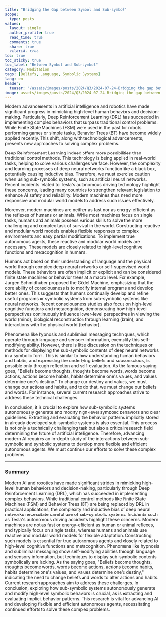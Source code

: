 ```yaml
---
title: "Bridging the Gap between Symbol and Sub-symbol"
scope:
  type: posts
values:
  layout: single
  author_profile: true
  read_time: true
  comments: true
  share: true
  related: true
toc: true
toc_sticky: true
toc_label: "Between Symbol and Sub-symbol"
category: Meditation
tags: [Beliefs, Language, Symbolic Systems]
lang: en
header:
  teaser: "/assets/images/posts/2024/Q3/2024-07-24-Bridging the gap between Subsymbolic and Symbolic Systems/sand2castle.jpg"
image: assets/images/posts/2024/Q3/2024-07-24-Bridging the gap between Subsymbolic and Symbolic Systems/sand2castle.jpg
---
```


Modern advancements in artificial intelligence and robotics have made significant progress in mimicking high-level human behaviors and decision-making. Particularly, Deep Reinforcement Learning (DRL) has succeeded in implementing complex behaviors that surpass traditional control problems. While Finite State Machines (FSM) were used in the past for robots performing games or simple tasks, Behavior Trees (BT) have become widely applied recently. This shift, along with technological advancements, presents new approaches to solving complex problems.

Deep Reinforcement Learning indeed offers more possibilities than traditional control methods. This technology is being applied in real-world tasks, helping to solve various challenges we face. However, the complexity and learning processes of deep neural networks function like a black box, potentially causing inductive bias. Therefore, we must exercise caution when using sub-symbolic systems, such as artificial neural networks. Recent incidents related to Tesla's autonomous driving technology highlight these concerns, leading many countries to strengthen relevant legislation to enhance AI safety and reliability. Modern machines thus need more responsive and modular world models to address such issues effectively.

Moreover, modern machines are neither as fast nor as energy-efficient as the reflexes of humans or animals. While most machines focus on single tasks, humans and animals possess various skills to solve the more challenging and complex task of survival in the world. Constructing reactive and modular world models enables flexible responses to complex environments and easy partial modifications. To implement true autonomous agents, these reactive and modular world models are necessary. These models are closely related to high-level cognitive functions and metacognition in humans.

Humans act based on their understanding of language and the physical world through complex deep neural networks or self-supervised world models. These behaviors are often implicit or explicit and can be considered finite state machines or behavior trees at a macro level. For example, Jurgen Schmidhuber proposed the Gödel Machine, emphasizing that the core ability of consciousness is to modify internal programs and develop better ones. This suggests that humans continually develop and refine useful programs or symbolic systems from sub-symbolic systems like neural networks. Recent consciousness studies also focus on high-level cognitive functions and metacognition, demonstrating how high-level perspectives continuously influence lower-level perspectives in viewing the world (mind), biological reconstruction through learning (brain), and interactions with the physical world (behavior).

Phenomena like hypnosis and subliminal messaging techniques, which operate through language and sensory information, exemplify this self-modifying ability. However, there is little discussion on the techniques or methods for displaying the sub-symbolic contents of deep neural networks in a symbolic form. This is similar to how understanding human behaviors and habits, and expressing the underlying beliefs and subconscious, is possible only through reflection and self-evaluation. As the famous saying goes, "Beliefs become thoughts, thoughts become words, words become actions, actions become habits, habits determine one's values, and values determine one's destiny." To change our destiny and values, we must change our actions and habits, and to do that, we must change our beliefs and words. For instance, several current research approaches strive to address these technical challenges.

In conclusion, it is crucial to explore how sub-symbolic systems autonomously generate and modify high-level symbolic behaviors and clear guidelines. Extracting and evaluating the behavior patterns implicitly stored in already developed sub-symbolic systems is also essential. This process is not only a technically challenging task but also a critical research field determining the future of artificial intelligence. Therefore, advancing modern AI requires an in-depth study of the interactions between sub-symbolic and symbolic systems to develop more flexible and efficient autonomous agents. We must continue our efforts to solve these complex problems.

---

### Summary

Modern AI and robotics have made significant strides in mimicking high-level human behaviors and decision-making, particularly through Deep Reinforcement Learning (DRL), which has succeeded in implementing complex behaviors. While traditional control methods like Finite State Machines (FSM) and Behavior Trees (BT) are being replaced by DRL in practical applications, the complexity and inductive bias of deep neural networks necessitate careful use of sub-symbolic systems. Incidents such as Tesla's autonomous driving accidents highlight these concerns. Modern machines are not as fast or energy-efficient as human or animal reflexes, and typically focus on single tasks, whereas humans and animals use reactive and modular world models for flexible adaptation. Constructing such models is essential for true autonomous agents and closely related to high-level cognitive functions and metacognition. Phenomena like hypnosis and subliminal messaging show self-modifying abilities through language and sensory information, but techniques to display sub-symbolic contents symbolically are lacking. As the saying goes, "Beliefs become thoughts, thoughts become words, words become actions, actions become habits, habits determine one's values, and values determine one's destiny," indicating the need to change beliefs and words to alter actions and habits. Current research approaches aim to address these challenges. In conclusion, exploring how sub-symbolic systems autonomously generate and modify high-level symbolic behaviors is crucial, as is extracting and evaluating implicit behavior patterns. This research is vital for advancing AI and developing flexible and efficient autonomous agents, necessitating continued efforts to solve these complex problems.
